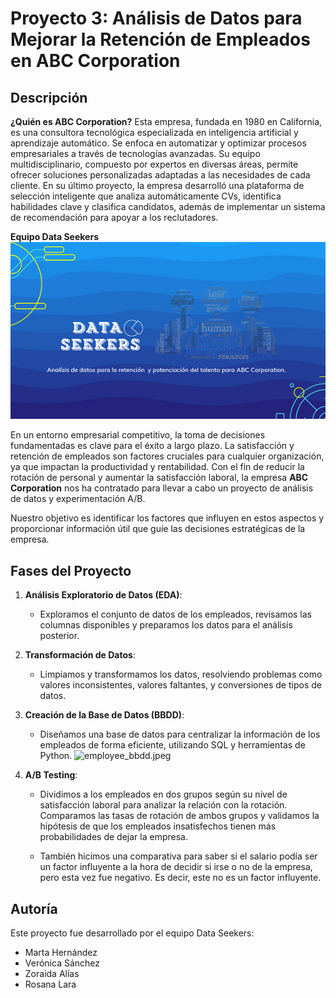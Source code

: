 # Proyecto 3: Análisis de Datos para Mejorar la Retención de Empleados en ABC Corporation

## Descripción

**¿Quién es ABC Corporation?**
Esta empresa, fundada en 1980 en California, es una consultora tecnológica especializada en inteligencia artificial y aprendizaje automático. Se enfoca en automatizar y optimizar procesos empresariales a través de tecnologías avanzadas. Su equipo multidisciplinario, compuesto por expertos en diversas áreas, permite ofrecer soluciones personalizadas adaptadas a las necesidades de cada cliente. En su último proyecto, la empresa desarrolló una plataforma de selección inteligente que analiza automáticamente CVs, identifica habilidades clave y clasifica candidatos, además de implementar un sistema de recomendación para apoyar a los reclutadores.

**Equipo Data Seekers**  
![logo.png](imagenes/logo.png)

En un entorno empresarial competitivo, la toma de decisiones fundamentadas es clave para el éxito a largo plazo. La satisfacción y retención de empleados son factores cruciales para cualquier organización, ya que impactan la productividad y rentabilidad. Con el fin de reducir la rotación de personal y aumentar la satisfacción laboral, la empresa **ABC Corporation** nos ha contratado para llevar a cabo un proyecto de análisis de datos y experimentación A/B.

Nuestro objetivo es identificar los factores que influyen en estos aspectos y proporcionar información útil que guíe las decisiones estratégicas de la empresa.

## Fases del Proyecto

1. **Análisis Exploratorio de Datos (EDA)**:
   - Exploramos el conjunto de datos de los empleados, revisamos las columnas disponibles y preparamos los datos para el análisis posterior.  
2. **Transformación de Datos**:
   - Limpiamos y transformamos los datos, resolviendo problemas como valores inconsistentes, valores faltantes, y conversiones de tipos de datos.

3. **Creación de la Base de Datos (BBDD)**:
   - Diseñamos una base de datos para centralizar la información de los empleados de forma eficiente, utilizando SQL y herramientas de Python.
   ![employee_bbdd.jpeg](employee_bbdd/logo.png)

4. **A/B Testing**:
   - Dividimos a los empleados en dos grupos según su nivel de satisfacción laboral para analizar la relación con la rotación. Comparamos las tasas de rotación de ambos grupos y validamos la hipótesis de que los empleados insatisfechos tienen más probabilidades de dejar la empresa.

   - También hicimos una comparativa para saber si el salario podía ser un factor influyente a la hora de decidir si irse o no de la empresa, pero esta vez fue negativo. Es decir, este no es un factor influyente.

## Autoría

Este proyecto fue desarrollado por el equipo Data Seekers:

- Marta Hernández
- Verónica Sánchez
- Zoraida Alías
- Rosana Lara
